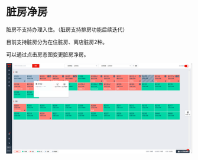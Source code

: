 # 脏房净房

脏房不支持办理入住。（脏房支持排房功能后续迭代）

目前支持脏房分为在住脏房、离店脏房2种。

可以通过点击房态图变更脏房净房。

![&#x70B9;&#x51FB;&#x810F;&#x623F;&#xFF0C;&#x53EF;&#x7F16;&#x8F91;&#x53D8;&#x4E3A;&#x5E72;&#x51C0;&#x623F;](../../.gitbook/assets/image%20%28115%29.png)


